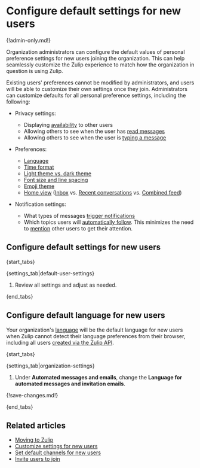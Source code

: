 # Configure default settings for new users

{!admin-only.md!}

Organization administrators can configure the default values of
personal preference settings for new users joining the
organization. This can help seamlessly customize the Zulip experience
to match how the organization in question is using Zulip.

Existing users' preferences cannot be modified by administrators, and
users will be able to customize their own settings once they
join. Administrators can customize defaults for all personal
preference settings, including the following:

* Privacy settings:
    * Displaying [availability](/help/status-and-availability) to other users
    * Allowing others to see when the user has [read
      messages](/help/read-receipts)
    * Allowing others to see when the user is [typing a
      message](/help/typing-notifications)

* Preferences:
    * [Language](/help/change-your-language)
    * [Time format](/help/change-the-time-format)
    * [Light theme vs. dark theme](/help/dark-theme)
    * [Font size and line spacing](/help/font-size)
    * [Emoji theme](/help/emoji-and-emoticons#change-your-emoji-set)
    * [Home view](/help/configure-home-view)
      ([Inbox](/help/inbox) vs.
      [Recent conversations](/help/recent-conversations) vs.
      [Combined feed](/help/reading-strategies#combined-feed))

* Notification settings:
    * What types of messages [trigger notifications][default-notifications]
    * Which topics users will [automatically follow](/help/follow-a-topic). This
      minimizes the need to [mention](/help/mention-a-user-or-group) other users
      to get their attention.

[default-notifications]: /help/channel-notifications#configure-default-notifications-for-all-channels

## Configure default settings for new users

{start_tabs}

{settings_tab|default-user-settings}

1. Review all settings and adjust as needed.

{end_tabs}

## Configure default language for new users

Your organization's [language](/help/configure-organization-language) will be
the default language for new users when Zulip cannot detect their language
preferences from their browser, including all users [created via the Zulip
API](/api/create-user).

{start_tabs}

{settings_tab|organization-settings}

1. Under **Automated messages and emails**, change the **Language for
   automated messages and invitation emails**.

{!save-changes.md!}

{end_tabs}

## Related articles

* [Moving to Zulip](/help/moving-to-zulip)
* [Customize settings for new users](/help/customize-settings-for-new-users)
* [Set default channels for new users](/help/set-default-channels-for-new-users)
* [Invite users to join](/help/invite-users-to-join)
